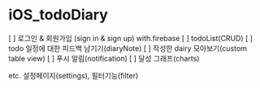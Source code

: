 # iOS_todoDiary

[ ] 로그인 & 회원가입 (sign in & sign up) with.firebase
[ ] todoList(CRUD)
[ ] todo 일정에 대한 피드백 남기기(diaryNote)
[ ] 작성한 dairy 모아보기(custom table view)
[ ] 푸시 알림(notification)
[ ] 달성 그래프(charts)

etc. 설정페이지(settings), 필터기능(filter)
